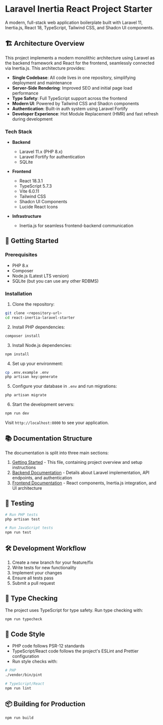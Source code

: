 # Laravel Inertia React Project Starter

A modern, full-stack web application boilerplate built with Laravel 11, Inertia.js, React 18, TypeScript, Tailwind CSS, and Shadcn UI components.

## 🏗️ Architecture Overview

This project implements a modern monolithic architecture using Laravel as the backend framework and React for the frontend, seamlessly connected via Inertia.js. This architecture provides:

- **Single Codebase**: All code lives in one repository, simplifying deployment and maintenance
- **Server-Side Rendering**: Improved SEO and initial page load performance
- **Type Safety**: Full TypeScript support across the frontend
- **Modern UI**: Powered by Tailwind CSS and Shadcn components
- **Authentication**: Built-in auth system using Laravel Fortify
- **Developer Experience**: Hot Module Replacement (HMR) and fast refresh during development

### Tech Stack

- **Backend**

    - Laravel 11.x (PHP 8.x)
    - Laravel Fortify for authentication
    - SQLite

- **Frontend**

    - React 18.3.1
    - TypeScript 5.7.3
    - Vite 6.0.11
    - Tailwind CSS
    - Shadcn UI Components
    - Lucide React Icons

- **Infrastructure**
    - Inertia.js for seamless frontend-backend communication

## 🚀 Getting Started

### Prerequisites

- PHP 8.x
- Composer
- Node.js (Latest LTS version)
- SQLite (but you can use any other RDBMS)

### Installation

1. Clone the repository:

```bash
git clone <repository-url>
cd react-inertia-laravel-starter
```

2. Install PHP dependencies:

```bash
composer install
```

3. Install Node.js dependencies:

```bash
npm install
```

4. Set up your environment:

```bash
cp .env.example .env
php artisan key:generate
```

5. Configure your database in `.env` and run migrations:

```bash
php artisan migrate
```

6. Start the development servers:

```bash
npm run dev
```

Visit `http://localhost:8000` to see your application.

## 📚 Documentation Structure

The documentation is split into three main sections:

1. [Getting Started](README.md) - This file, containing project overview and setup instructions
2. [Backend Documentation](backend.md) - Details about Laravel implementation, API endpoints, and authentication
3. [Frontend Documentation](frontend.md) - React components, Inertia.js integration, and UI architecture

## 🧪 Testing

```bash
# Run PHP tests
php artisan test

# Run JavaScript tests
npm run test
```

## 🛠️ Development Workflow

1. Create a new branch for your feature/fix
2. Write tests for new functionality
3. Implement your changes
4. Ensure all tests pass
5. Submit a pull request

## 📝 Type Checking

The project uses TypeScript for type safety. Run type checking with:

```bash
npm run typecheck
```

## 🎨 Code Style

- PHP code follows PSR-12 standards
- TypeScript/React code follows the project's ESLint and Prettier configuration
- Run style checks with:

```bash
# PHP
./vendor/bin/pint

# TypeScript/React
npm run lint
```

## 📦 Building for Production

```bash
npm run build
```
